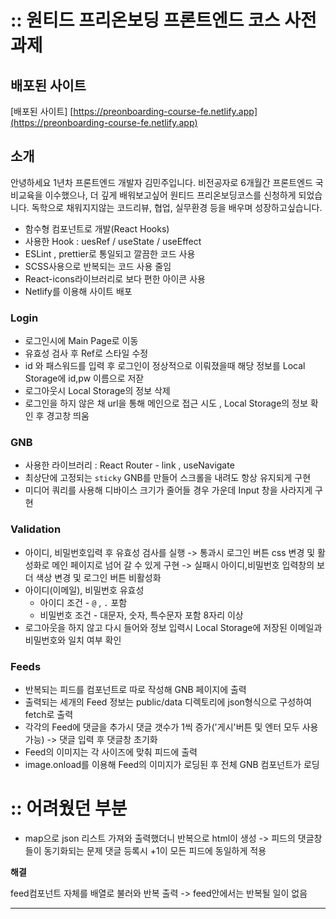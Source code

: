 # :: 원티드 프리온보딩 프론트엔드 코스 사전과제


## 배포된 사이트

[배포된 사이트] [https://preonboarding-course-fe.netlify.app](https://preonboarding-course-fe.netlify.app)

## 소개
안녕하세요 1년차 프론트엔드 개발자 김민주입니다. 
비전공자로 6개월간 프론트엔드 국비교육을 이수했으나, 더 깊게 배워보고싶어 원티드 프리온보딩코스를 신청하게 되었습니다. 
독학으로 채워지지않는 코드리뷰, 협업, 실무환경 등을 배우며 성장하고싶습니다.

- 함수형 컴포넌트로 개발(React Hooks)
- 사용한 Hook : uesRef / useState / useEffect
- ESLint , prettier로 통일되고 깔끔한 코드 사용
- SCSS사용으로 반복되는 코드 사용 줄임
- React-icons라이브러리로 보다 편한 아이콘 사용
- Netlify를 이용해 사이트 배포

### Login
- 로그인시에 Main Page로 이동
- 유효성 검사 후 Ref로 스타일 수정
- id 와 패스워드를 입력 후 로그인이 정상적으로 이뤄졌을때 해당 정보를 Local Storage에 id,pw 이름으로 저잗
- 로그아웃시 Local Storage의 정보 삭제
- 로그인을 하지 않은 채 url을 통해 메인으로 접근 시도 , Local Storage의 정보 확인 후 경고창 띄움

### GNB
- 사용한 라이브러리 : React Router - link , useNavigate
- 최상단에 고정되는 `sticky` GNB를 만들어 스크롤을 내려도 항상 유지되게 구현
- 미디어 쿼리를 사용해 디바이스 크기가 줄어들 경우 가운데 Input 창을 사라지게 구현

### Validation
- 아이디, 비밀번호입력 후 유효성 검사를 실행 
-> 통과시 로그인 버튼 css 변경 및 활성화로 메인 페이지로 넘어 갈 수 있게 구현
-> 실패시 아이디,비밀번호 입력창의 보더 색상 변경 및 로그인 버튼 비활성화
- 아이디(이메일), 비밀번호 유효성
  - 아이디 조건 - `@` , `.` 포함
  - 비밀번호 조건 - 대문자, 숫자, 특수문자 포함 8자리 이상
- 로그아웃을 하지 않고 다시 들어와 정보 입력시 Local Storage에 저장된 이메일과 비밀번호와 일치 여부 확인


### Feeds

- 반복되는 피드를 컴포넌트로 따로 작성해 GNB 페이지에 출력
- 출력되는 세개의 Feed 정보는 public/data 디렉토리에 json형식으로 구성하여 fetch로 출력
- 각각의 Feed에 댓글을 추가시 댓글 갯수가 1씩 증가('게시'버튼 및 엔터 모두 사용 가능) -> 댓글 입력 후 댓글창 초기화
- Feed의 이미지는 각 사이즈에 맞춰 피드에 출력
- image.onload를 이용해 Feed의 이미지가 로딩된 후 전체 GNB 컴포넌트가 로딩

# :: 어려웠던 부분
- map으로 json 리스트 가져와 출력했더니 반복으로 html이 생성 ->
   피드의 댓글창들이 동기화되는 문제
   댓글 등록시 +1이 모든 피드에 동일하게 적용
   
**해결**

feed컴포넌트 자체를 배열로 불러와 반복 출력 -> feed안에서는 반복될 일이 없음

---
